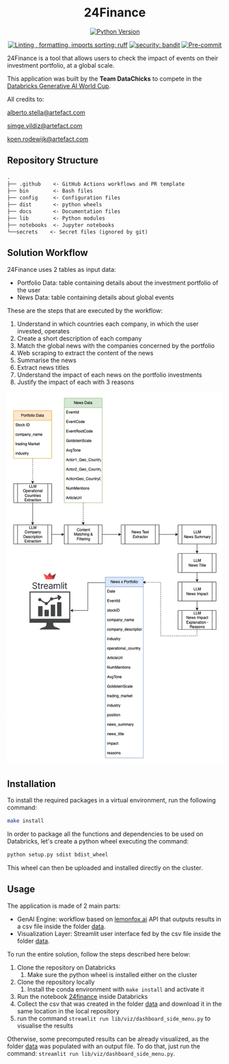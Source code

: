<div align="center">

# 24Finance

[![Python Version](https://img.shields.io/badge/python-3.8%20%7C%203.9%20%7C%203.10-blue.svg)]()

[![Linting , formatting, imports sorting: ruff](https://img.shields.io/endpoint?url=https://raw.githubusercontent.com/charliermarsh/ruff/main/assets/badge/v2.json)](https://github.com/astral-sh/ruff)
[![security: bandit](https://img.shields.io/badge/security-bandit-yellow.svg)](https://github.com/PyCQA/bandit)
[![Pre-commit](https://img.shields.io/badge/pre--commit-enabled-informational?logo=pre-commit&logoColor=white)](https://github.com/artefactory-nl/artefact-hackathon-team-04/blob/main/.pre-commit-config.yaml)
</div>

24Finance is a tool that allows users to check the impact of events on their investment portfolio, at a global scale.

This application was built by the **Team DataChicks** to compete in the [Databricks Generative AI World Cup](https://generativeai-worldcup.devpost.com/).

All credits to:

alberto.stella@artefact.com

simge.yildiz@artefact.com

koen.rodewijk@artefact.com

## Repository Structure

```
.
├── .github    <- GitHub Actions workflows and PR template
├── bin        <- Bash files
├── config     <- Configuration files
├── dist       <- python wheels
├── docs       <- Documentation files
├── lib        <- Python modules
├── notebooks  <- Jupyter notebooks
└──secrets    <- Secret files (ignored by git)
```

## Solution Workflow
24Finance uses 2 tables as input data:
* Portfolio Data: table containing details about the investment portfolio of the user
* News Data: table containing details about global events

These are the steps that are executed by the workflow:
1. Understand in which countries each company, in which the user invested, operates
2. Create a short description of each company
3. Match the global news with the companies concerned by the portfolio
4. Web scraping to extract the content of the news
5. Summarise the news
6. Extract news titles
7. Understand the impact of each news on the portfolio investments
8. Justify the impact of each with 3 reasons


![alt text](docs/assets/workflow.png "Solution Workflow")

## Installation

To install the required packages in a virtual environment, run the following command:

```bash
make install
```
In order to package all the functions and dependencies to be used on Databricks, let's create a python wheel executing the command:
```bash
python setup.py sdist bdist_wheel
```
This wheel can then be uploaded and installed directly on the cluster.

## Usage

The application is made of 2 main parts:
- GenAI Engine: workflow based on [lemonfox.ai](https://www.lemonfox.ai/) API that outputs results in a csv file inside the folder [data](data).
- Visualization Layer: Streamlit user interface fed by the csv file inside the folder [data](data).

To run the entire solution, follow the steps described here below:
1. Clone the repository on Databricks
    1. Make sure the python wheel is installed either on the cluster
2. Clone the repository locally
    1. Install the conda environment with ```make install``` and activate it
3. Run the notebook [24finance](notebooks/24finance.ipynb) inside Databricks
4. Collect the csv that was created in the folder [data](data) and download it in the same location in the local repository
6. run the command ```streamlit run lib/viz/dashboard_side_menu.py``` to visualise the results

Otherwise, some precomputed results can be already visualized, as the folder [data](data) was populated with an output file. To do that, just run the command:
```streamlit run lib/viz/dashboard_side_menu.py```.